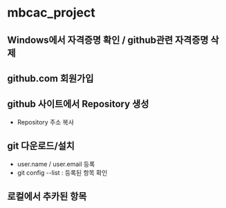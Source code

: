 # mbcac_project
## Windows에서 자격증명 확인 / github관련 자격증명 삭제
## github.com 회원가입
## github 사이트에서 Repository 생성
  * Repository 주소 복사
    
## git 다운로드/설치
  * user.name / user.email 등록
  * git config --list : 등록된 항목 확인

## 로컬에서 추카된 항목
